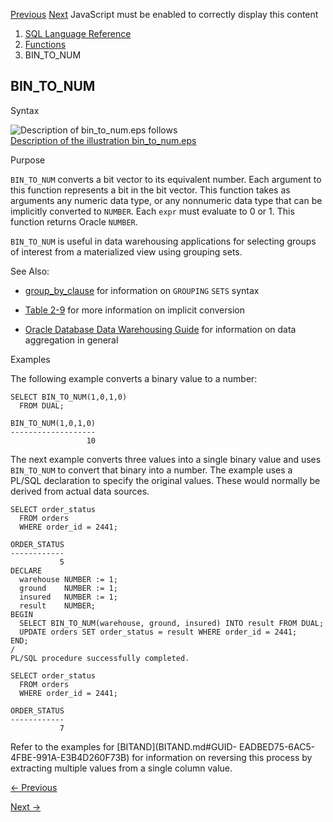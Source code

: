 [Previous](BFILENAME.md) [Next](BITAND.md) JavaScript must be enabled to
correctly display this content

  1. [SQL Language Reference ](index.md)
  2. [Functions](Functions.md)
  3. BIN_TO_NUM 

## BIN_TO_NUM

Syntax

![Description of bin_to_num.eps
follows](https://docs.oracle.com/en/database/oracle/oracle-database/23/sqlrf/img/bin_to_num.gif)  
[Description of the illustration bin_to_num.eps](img_text/bin_to_num.md)

Purpose

`BIN_TO_NUM` converts a bit vector to its equivalent number. Each argument to
this function represents a bit in the bit vector. This function takes as
arguments any numeric data type, or any nonnumeric data type that can be
implicitly converted to `NUMBER`. Each `expr` must evaluate to 0 or 1. This
function returns Oracle `NUMBER`.

`BIN_TO_NUM` is useful in data warehousing applications for selecting groups
of interest from a materialized view using grouping sets.

See Also:

  * [group_by_clause](SELECT.md#GUID-CFA006CA-6FF1-4972-821E-6996142A51C6__I2182483) for information on `GROUPING` `SETS` syntax 

  * [Table 2-9](Data-Type-Comparison-Rules.md#GUID-98BE3A78-6E33-4181-B5CB-D96FD9DC1694__G195937 "An X in a cell indicates implicit conversion of the data types") for more information on implicit conversion 

  * [Oracle Database Data Warehousing Guide](/pls/topic/lookup?ctx=en/database/oracle/oracle-database/23/sqlrf&id=DWHSG020) for information on data aggregation in general 

Examples

The following example converts a binary value to a number:

    
    
    SELECT BIN_TO_NUM(1,0,1,0)
      FROM DUAL; 
    
    BIN_TO_NUM(1,0,1,0)
    -------------------
                     10
    

The next example converts three values into a single binary value and uses
`BIN_TO_NUM` to convert that binary into a number. The example uses a PL/SQL
declaration to specify the original values. These would normally be derived
from actual data sources.

    
    
    SELECT order_status
      FROM orders
      WHERE order_id = 2441;
    
    ORDER_STATUS
    ------------
               5
    DECLARE
      warehouse NUMBER := 1;
      ground    NUMBER := 1;
      insured   NUMBER := 1;
      result    NUMBER;
    BEGIN
      SELECT BIN_TO_NUM(warehouse, ground, insured) INTO result FROM DUAL;
      UPDATE orders SET order_status = result WHERE order_id = 2441;
    END;
    /
    PL/SQL procedure successfully completed.
    
    SELECT order_status
      FROM orders
      WHERE order_id = 2441;
    
    ORDER_STATUS
    ------------
               7
    

Refer to the examples for [BITAND](BITAND.md#GUID-
EADBED75-6AC5-4FBE-991A-E3B4D260F73B) for information on reversing this
process by extracting multiple values from a single column value.


[← Previous](BFILENAME.md)

[Next →](BITAND.md)
